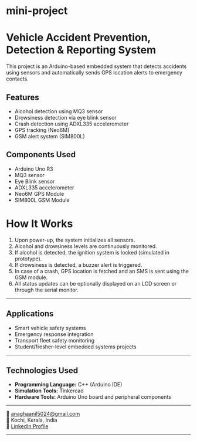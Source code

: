 # mini-project

# Vehicle Accident Prevention, Detection & Reporting System

This project is an Arduino-based embedded system that detects accidents using sensors and automatically sends GPS location alerts to emergency contacts.

## Features
- Alcohol detection using MQ3 sensor
- Drowsiness detection via eye blink sensor
- Crash detection using ADXL335 accelerometer
- GPS tracking (Neo6M)
- GSM alert system (SIM800L)

## Components Used
- Arduino Uno R3
- MQ3 sensor
- Eye Blink sensor
- ADXL335 accelerometer
- Neo6M GPS Module
- SIM800L GSM Module

# How It Works

1. Upon power-up, the system initializes all sensors.
2. Alcohol and drowsiness levels are continuously monitored.
3. If alcohol is detected, the ignition system is locked (simulated in prototype).
4. If drowsiness is detected, a buzzer alert is triggered.
5. In case of a crash, GPS location is fetched and an SMS is sent using the GSM module.
6. All status updates can be optionally displayed on an LCD screen or through the serial monitor.

---

## Applications

- Smart vehicle safety systems
- Emergency response integration
- Transport fleet safety monitoring
- Student/fresher-level embedded systems projects

---

## Technologies Used

- **Programming Language:** C++ (Arduino IDE)  
- **Simulation Tools:** Tinkercad 
- **Hardware Tools:** Arduino Uno board and peripheral components

---



📧 anaghaanil5024@gmail.com  
📍 Kochi, Kerala, India  
🔗 [LinkedIn Profile](https://www.linkedin.com/in/anaghamanil)  


---



